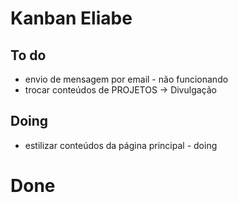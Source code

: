 # Kanban Eliabe

## To do

- envio de mensagem por email - não funcionando
- trocar conteúdos de PROJETOS -> Divulgação

## Doing

- estilizar conteúdos da página principal  - doing

# Done
